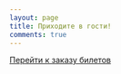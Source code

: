 ```yaml
---
layout: page
title: Приходите в гости!
comments: true
---
```


<a href="https://tensor-tmn.timepad.ru/event/698099/" data-twf-placeholder="yes">Перейти к заказу билетов</a><script type="text/javascript" async="async" defer="defer" charset="UTF-8" src="https://timepad.ru/js/tpwf/loader/min/loader.js" data-timepad-customized="21998" data-twf2s-event--id="698099" data-timepad-widget-v2="event_register"></script>
